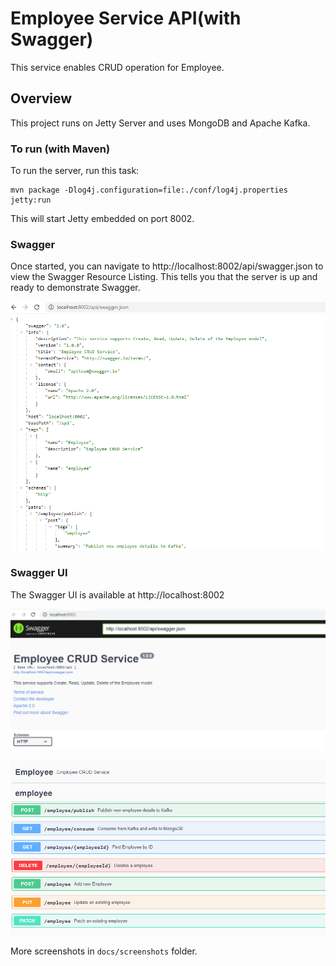 # Employee Service API(with Swagger)

This service enables CRUD operation for Employee. 

## Overview
This project runs on Jetty Server and uses MongoDB and Apache Kafka.

### To run (with Maven)
To run the server, run this task:

```
mvn package -Dlog4j.configuration=file:./conf/log4j.properties jetty:run
```

This will start Jetty embedded on port 8002.

### Swagger

Once started, you can navigate to http://localhost:8002/api/swagger.json to view the Swagger Resource Listing.
This tells you that the server is up and ready to demonstrate Swagger.

![img.png](docs/screenshots/Swagger-JSON.png)

### Swagger UI
The Swagger UI is available at http://localhost:8002

![img_1.png](docs/screenshots/SwaggerUI-Overview.png)

![img_2.png](docs/screenshots/Swagger-Endpoints.png)

More screenshots in `docs/screenshots` folder.

